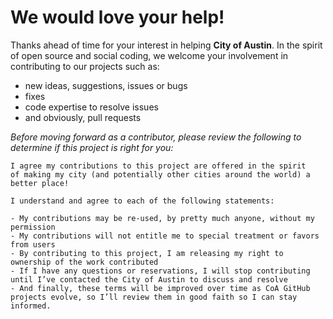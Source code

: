 # We would love your help!

Thanks ahead of time for your interest in helping **City of Austin**. In the spirit of open source and social coding, we welcome your involvement in contributing to our projects such as:

- new ideas, suggestions, issues or bugs
- fixes
- code expertise to resolve issues
- and obviously, pull requests  

*Before moving forward as a contributor, please review the following to determine if this project is right for you:*

```
I agree my contributions to this project are offered in the spirit 
of making my city (and potentially other cities around the world) a better place!

I understand and agree to each of the following statements:

- My contributions may be re-used, by pretty much anyone, without my permission
- My contributions will not entitle me to special treatment or favors from users
- By contributing to this project, I am releasing my right to ownership of the work contributed
- If I have any questions or reservations, I will stop contributing until I’ve contacted the City of Austin to discuss and resolve
- And finally, these terms will be improved over time as CoA GitHub projects evolve, so I’ll review them in good faith so I can stay informed.
```
